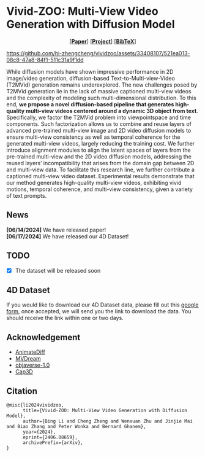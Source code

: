 # Vivid-ZOO: Multi-View Video Generation with Diffusion Model


<p align="center">
  [<a href="https://arxiv.org/pdf/2406.08659" target="_blank"><strong>Paper</strong></a>]
  [<a href="https://hi-zhengcheng.github.io/vividzoo/" target="_blank"><strong>Project</strong></a>]
  [<a href="#citation"><strong>BibTeX</strong></a>]
</p>



https://github.com/hi-zhengcheng/vividzoo/assets/33408107/521ea013-08c8-47a8-84f1-511c31a9f1dd


While diffusion models have shown impressive performance in 2D image/video generation, diffusion-based Text-to-Multi-view-Video (T2MVid) generation remains underexplored. The new challenges posed by T2MVid generation lie in the lack of massive captioned multi-view videos and the complexity of modeling such multi-dimensional distribution. To this end, <b>we propose a novel diffusion-based pipeline that generates high-quality multi-view videos centered around a dynamic 3D object from text</b>. Specifically, we factor the T2MVid problem into viewpointspace and time components. Such factorization allows us to combine and reuse layers of advanced pre-trained multi-view image and 2D video diffusion models to ensure multi-view consistency as well as temporal coherence for the generated multi-view videos, largely reducing the training cost. We further introduce alignment modules to align the latent spaces of layers from the pre-trained multi-view and the 2D video diffusion models, addressing the reused layers’ incompatibility that arises from the domain gap between 2D and multi-view data. To facilitate this research line, we further contribute a captioned multi-view video dataset. Experimental results demonstrate that our method generates high-quality multi-view videos, exhibiting vivid motions, temporal coherence, and multi-view consistency, given a variety of text prompts.

## News
**[06/14/2024]** We have released paper!  
**[06/17/2024]** We have released our 4D Dataset!
## TODO
- [x] The dataset will be released soon
## 4D Dataset
If you would like to download our 4D Dataset data, please fill out this [google form](https://forms.gle/hk46ZhP9WZNWuS786), once accepted, we will send you the link to download the data. You should receive the link within one or two days.


## Acknowledgement

- [AnimateDiff](https://github.com/guoyww/AnimateDiff)
- [MVDream](https://github.com/bytedance/MVDream)
- [objaverse-1.0](https://objaverse.allenai.org/objaverse-1.0/)
- [Cap3D](https://github.com/crockwell/Cap3D)



## Citation
```
@misc{li2024vividzoo,
      title={Vivid-ZOO: Multi-View Video Generation with Diffusion Model}, 
      author={Bing Li and Cheng Zheng and Wenxuan Zhu and Jinjie Mai and Biao Zhang and Peter Wonka and Bernard Ghanem},
      year={2024},
      eprint={2406.08659},
      archivePrefix={arXiv},
}
```

